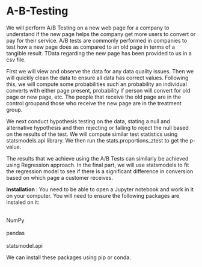 # A-B-Testing
We will perform A/B Testing on a new web page for a company to understand if the new page helps the company get more users to convert or pay for their service. A/B tests are commonly performed in companies to test how a new page does as compared to an old page in terms of a tangible result. TData regarding the new page has been provided to us in a csv file.

First we will view and observe the data for any data quality issues. Then we will quickly clean the data to ensure all data has correct values. Following this, we will compute some probabilities such an probability an individual converts with either page present, probability if person will convert for old page or new page, etc. The people that receive the old page are in the control groupand those who receive the new page are in the treatment group.

We next conduct hypothesis testing on the data, stating a null and alternative hypothesis and then rejecting or failing to reject the null based on the results of the test. We will compute similar test statistics using statsmodels.api library. We then run the stats.proportions_ztest to get the p-value.

The results that we achieve using the A/B Tests can similarly be achieved using Regression approach. In the final part, we will use statsmodels to fit the regression model to see if there is a significant difference in conversion based on which page a customer receives.

<b> Installation </b> : You need to be able to open a Jupyter notebook and work in it on your computer. You will need to ensure the following packages are instaled on it:

<br> NumPy </br>
<br> pandas </br>
<br> statsmodel.api </br>

We can install these packages using pip or conda. 
